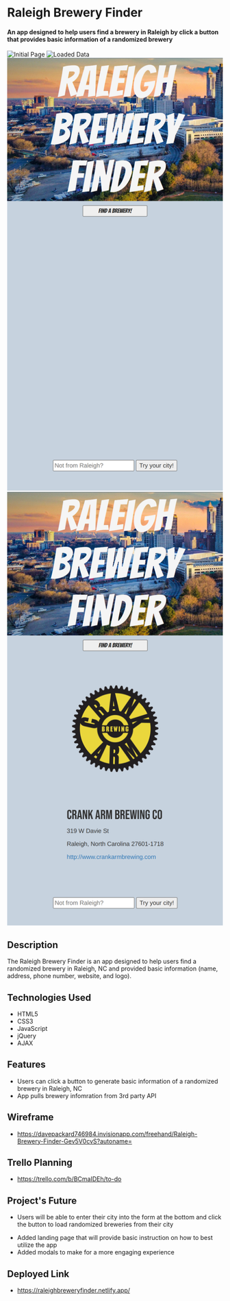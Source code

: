 # Raleigh Brewery Finder

#### An app designed to help users find a brewery in Raleigh by click a button that provides basic information of a randomized brewery

<img src='./images/Initial.png' alt='Initial Page'>
<img src='./images/Loaded.png' alt='Loaded Data'>
<img src='./images/MobileInitial.png' alt='Intial Mobile Page'>
<img src='./images/MobileLoaded.png' alt='Loaded Mobile Page'>

## Description

The Raleigh Brewery Finder is an app designed to help users find a randomized brewery in Raleigh, NC and provided basic information (name, address, phone number, website, and logo).

## Technologies Used

- HTML5
- CSS3
- JavaScript
- jQuery
- AJAX

## Features

- Users can click a button to generate basic information of a randomized brewery in Raleigh, NC
- App pulls brewery infomration from 3rd party API

## Wireframe

- https://davepackard746984.invisionapp.com/freehand/Raleigh-Brewery-Finder-Gev5V0cvS?autoname=

## Trello Planning

- https://trello.com/b/BCmaIDEh/to-do

## Project's Future

- Users will be able to enter their city into the form at the bottom and click the button to load randomized breweries from their city

* Added landing page that will provide basic instruction on how to best utilize the app
* Added modals to make for a more engaging experience

## Deployed Link

- https://raleighbreweryfinder.netlify.app/
